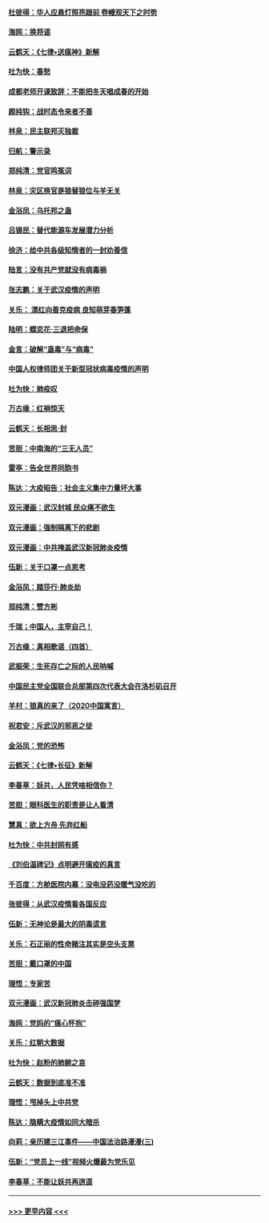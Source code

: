 #### [杜彼得：华人应悬灯照亮跟前 卷幔观天下之时势](../pages/nsc993/n11874822.md?t=02171822) 
#### [海网：换将谣](../pages/nsc993/n11873712.md?t=02171822) 
#### [云鹤天：《七律▪送瘟神》新解](../pages/nsc993/n11873598.md?t=02171822) 
#### [吐为快：春愁](../pages/nsc993/n11872801.md?t=02171822) 
#### [成都老师开课致辞：不能把冬天唱成春的开始](../pages/nsc993/n11872653.md?t=02171822) 
#### [颜纯钩：战时态令来者不善](../pages/nsc993/n11872011.md?t=02171822) 
#### [林泉：民主联邦灭独裁](../pages/nsc993/n11870998.md?t=02171822) 
#### [归航：警示录](../pages/nsc993/n11870963.md?t=02171822) 
#### [郑纯清：党官鸣冤词](../pages/nsc993/n11870938.md?t=02171822) 
#### [林泉：灾区换官是狼替狼位与羊无关](../pages/nsc993/n11870896.md?t=02171822) 
#### [金浴凤：乌托邦之蛊](../pages/nsc993/n11870879.md?t=02171822) 
#### [吕锡民：替代能源车发展潜力分析](../pages/nsc993/n11870656.md?t=02171822) 
#### [徐济：给中共各级知情者的一封劝善信](../pages/nsc993/n11868561.md?t=02171822) 
#### [陆言：没有共产党就没有病毒祸](../pages/nsc993/n11868232.md?t=02171822) 
#### [张志鹏：关于武汉疫情的声明](../pages/nsc993/n11867182.md?t=02171822) 
#### [关乐： 漂红向善克疫病 良知萌芽春笋蓬](../pages/nsc993/n11865710.md?t=02171822) 
#### [陆明：蝶恋花‧三退把命保](../pages/nsc993/n11865673.md?t=02171822) 
#### [金言：破解“蛊毒”与“病毒”](../pages/nsc993/n11864103.md?t=02171822) 
#### [中国人权律师团关于新型冠状病毒疫情的声明](../pages/nsc993/n11864249.md?t=02171822) 
#### [吐为快：肺疫叹](../pages/nsc993/n11864027.md?t=02171822) 
#### [万古缘：红祸惊天](../pages/nsc993/n11864079.md?t=02171822) 
#### [云鹤天：长相思‧封](../pages/nsc993/n11864006.md?t=02171822) 
#### [苦胆：中南海的“三无人员”](../pages/nsc993/n11862997.md?t=02171822) 
#### [雷亭：告全世界同胞书](../pages/nsc993/n11862572.md?t=02171822) 
#### [陈达：大疫昭告：社会主义集中力量坏大事](../pages/nsc993/n11859419.md?t=02171822) 
#### [双元漫画：武汉封城 民众痛不欲生](../pages/nsc993/n11859287.md?t=02171822) 
#### [双元漫画：强制隔离下的悲剧](../pages/nsc993/n11859244.md?t=02171822) 
#### [双元漫画：中共掩盖武汉新冠肺炎疫情](../pages/nsc993/n11858249.md?t=02171822) 
#### [伍新：关于口罩一点思考](../pages/nsc993/n11859195.md?t=02171822) 
#### [金浴凤：踏莎行‧肺炎劫](../pages/nsc993/n11858227.md?t=02171822) 
#### [郑纯清：赞方彬](../pages/nsc993/n11856803.md?t=02171822) 
#### [千瑞；中国人，主宰自己！](../pages/nsc993/n11856793.md?t=02171822) 
#### [万古缘：真相歌谣（四首）](../pages/nsc993/n11856263.md?t=02171822) 
#### [武振荣：生死存亡之际的人民呐喊](../pages/nsc993/n11856256.md?t=02171822) 
#### [中国民主党全国联合总部第四次代表大会在洛杉矶召开](../pages/nsc993/n11856344.md?t=02171822) 
#### [羊村：狼真的来了（2020中国寓言）](../pages/nsc993/n11856229.md?t=02171822) 
#### [祝君安：斥武汉的邪恶之徒](../pages/nsc993/n11855861.md?t=02171822) 
#### [金浴凤：党的恐怖](../pages/nsc993/n11855849.md?t=02171822) 
#### [云鹤天：《七律▪长征》新解](../pages/nsc993/n11855479.md?t=02171822) 
#### [李春草：妖共，人民凭啥相信你？](../pages/nsc993/n11855196.md?t=02171822) 
#### [苦胆：眼科医生的职责是让人看清](../pages/nsc993/n11853840.md?t=02171822) 
#### [慧真：欲上方舟 先弃红船](../pages/nsc993/n11853483.md?t=02171822) 
#### [吐为快：中共封网有感](../pages/nsc993/n11852575.md?t=02171822) 
#### [《刘伯温碑记》点明避开瘟疫的真言](../pages/nsc993/n11852128.md?t=02171822) 
#### [千百度：方舱医院内幕：没电没药没暖气没吃的](../pages/nsc993/n11850211.md?t=02171822) 
#### [张彼得：从武汉疫情看各国反应](../pages/nsc993/n11850102.md?t=02171822) 
#### [伍新：无神论是最大的阴毒谎言](../pages/nsc993/n11846129.md?t=02171822) 
#### [关乐：石正丽的性命赌注其实是空头支票](../pages/nsc993/n11846109.md?t=02171822) 
#### [苦胆：戴口罩的中国](../pages/nsc993/n11845576.md?t=02171822) 
#### [理悟：专家苦](../pages/nsc993/n11845564.md?t=02171822) 
#### [双元漫画：武汉新冠肺炎击碎强国梦](../pages/nsc993/n11843320.md?t=02171822) 
#### [海网：党妈的“瘟心怀抱”](../pages/nsc993/n11840740.md?t=02171822) 
#### [关乐：红朝大数据](../pages/nsc993/n11840675.md?t=02171822) 
#### [吐为快：赵粉的肺腑之哀](../pages/nsc993/n11840618.md?t=02171822) 
#### [云鹤天：数据到底准不准](../pages/nsc993/n11840325.md?t=02171822) 
#### [理悟：甩掉头上中共党](../pages/nsc993/n11838826.md?t=02171822) 
#### [陈达：隐瞒大疫情如同大暗杀](../pages/nsc993/n11838771.md?t=02171822) 
#### [向莉：亲历建三江事件——中国法治路漫漫(三)](../pages/nsc993/n11831825.md?t=02171822) 
#### [伍新：“党员上一线”视频火爆最为党乐见](../pages/nsc993/n11838200.md?t=02171822) 
#### [李春草：不能让妖共再逍遥](../pages/nsc993/n11838102.md?t=02171822) 

----
#### [ >>> 更早内容 <<< ](../indexes/nsc993-earlier.md)
